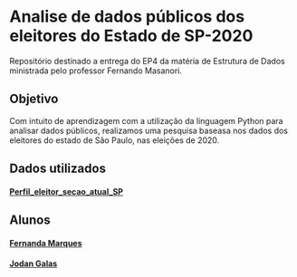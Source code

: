 # Analise de dados públicos dos eleitores do Estado de SP-2020
Repositório destinado a entrega do EP4 da matéria de Estrutura de Dados ministrada pelo professor Fernando Masanori.

## Objetivo
Com intuito de aprendizagem com a utilização da linguagem Python para analisar dados públicos, realizamos uma pesquisa baseasa nos dados dos eleitores do estado de São Paulo, nas eleições de 2020.

## Dados utilizados
#### [Perfil_eleitor_secao_atual_SP](http://agencia.tse.jus.br/estatistica/sead/odsele/perfil_eleitor_secao/perfil_eleitor_secao_ATUAL_SP.zip)

## Alunos
#### [Fernanda Marques](https://github.com/fernandamarques-hub)
#### [Jodan Galas](https://github.com/JodanGalas)

